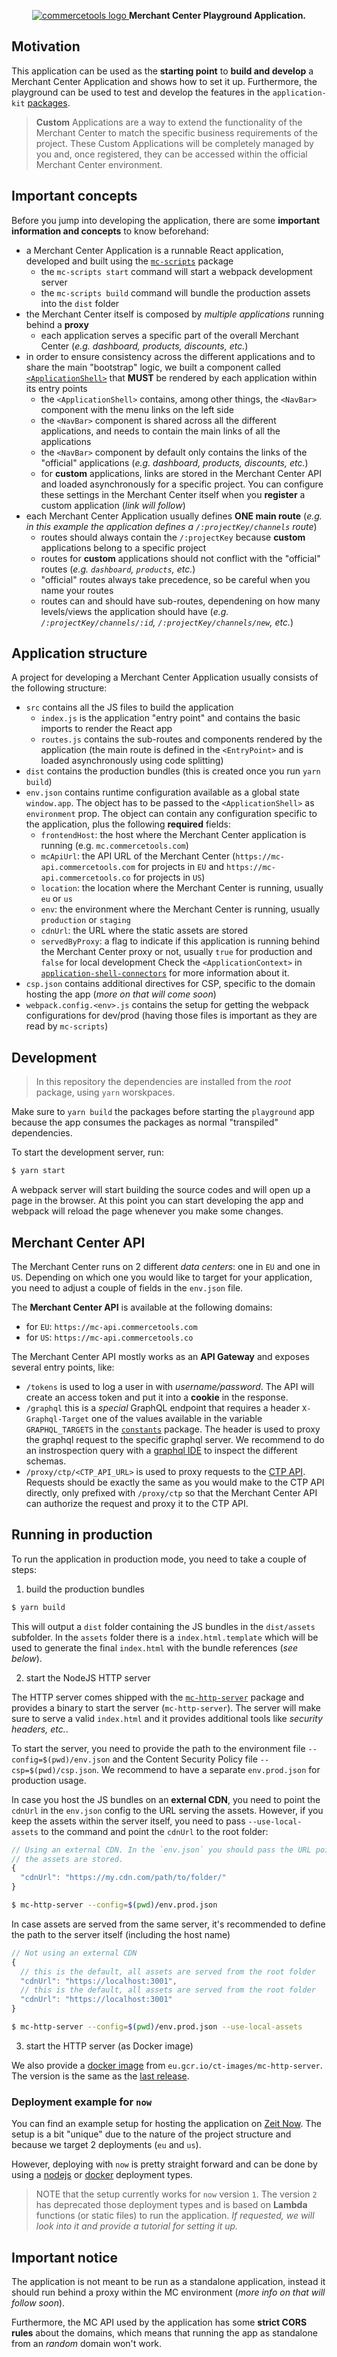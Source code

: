 <p align="center">
  <a href="https://commercetools.com/">
    <img alt="commercetools logo" src="http://cdn.rawgit.com/commercetools/press-kit/master/PNG/72DPI/CT%20logo%20chrom%20black%20horizontal%20RGB%2072dpi.png">
  </a>
  <b>Merchant Center Playground Application.</b>
</p>

## Motivation

This application can be used as the **starting point** to **build and develop** a Merchant Center Application and shows how to set it up. Furthermore, the playground can be used to test and develop the features in the `application-kit` [packages](../packages).

> **Custom** Applications are a way to extend the functionality of the Merchant Center to match the specific business requirements of the project. These Custom Applications will be completely managed by you and, once registered, they can be accessed within the official Merchant Center environment.

## Important concepts

Before you jump into developing the application, there are some **important information and concepts** to know beforehand:

- a Merchant Center Application is a runnable React application, developed and built using the [`mc-scripts`](../packages/mc-scripts) package
  - the `mc-scripts start` command will start a webpack development server
  - the `mc-scripts build` command will bundle the production assets into the `dist` folder
- the Merchant Center itself is composed by _multiple applications_ running behind a **proxy**
  - each application serves a specific part of the overall Merchant Center (_e.g. dashboard, products, discounts, etc._)
- in order to ensure consistency across the different applications and to share the main "bootstrap" logic, we built a component called [`<ApplicationShell>`](../packages/application-shell) that **MUST** be rendered by each application within its entry points
  - the `<ApplicationShell>` contains, among other things, the `<NavBar>` component with the menu links on the left side
  - the `<NavBar>` component is shared across all the different applications, and needs to contain the main links of all the applications
  - the `<NavBar>` component by default only contains the links of the "official" applications (_e.g. dashboard, products, discounts, etc._)
  - for **custom** applications, links are stored in the Merchant Center API and loaded asynchronously for a specific project. You can configure these settings in the Merchant Center itself when you **register** a custom application (_link will follow_)
- each Merchant Center Application usually defines **ONE main route** (_e.g. in this example the application defines a `/:projectKey/channels` route_)
  - routes should always contain the `/:projectKey` because **custom** applications belong to a specific project
  - routes for **custom** applications should not conflict with the "official" routes (_e.g. `dashboard`, `products`, etc._)
  - "official" routes always take precedence, so be careful when you name your routes
  - routes can and should have sub-routes, dependening on how many levels/views the application should have (_e.g. `/:projectKey/channels/:id`, `/:projectKey/channels/new`, etc._)

## Application structure

A project for developing a Merchant Center Application usually consists of the following structure:

- `src` contains all the JS files to build the application
  - `index.js` is the application "entry point" and contains the basic imports to render the React app
  - `routes.js` contains the sub-routes and components rendered by the application (the main route is defined in the `<EntryPoint>` and is loaded asynchronously using code splitting)
- `dist` contains the production bundles (this is created once you run `yarn build`)
- `env.json` contains runtime configuration available as a global state `window.app`. The object has to be passed to the `<ApplicationShell>` as `environment` prop. The object can contain any configuration specific to the application, plus the following **required** fields:
  - `frontendHost`: the host where the Merchant Center application is running (e.g. `mc.commercetools.com`)
  - `mcApiUrl`: the API URL of the Merchant Center (`https://mc-api.commercetools.com` for projects in `EU` and `https://mc-api.commercetools.co` for projects in `US`)
  - `location`: the location where the Merchant Center is running, usually `eu` or `us`
  - `env`: the environment where the Merchant Center is running, usually `production` or `staging`
  - `cdnUrl`: the URL where the static assets are stored
  - `servedByProxy`: a flag to indicate if this application is running behind the Merchant Center proxy or not, usually `true` for production and `false` for local development
    Check the `<ApplicationContext>` in [`application-shell-connectors`](../packages/application-shell-connectors) for more information about it.
- `csp.json` contains additional directives for CSP, specific to the domain hosting the app (_more on that will come soon_)
- `webpack.config.<env>.js` contains the setup for getting the webpack configurations for dev/prod (having those files is important as they are read by `mc-scripts`)

## Development

> In this repository the dependencies are installed from the _root_ package, using `yarn` worskpaces.

Make sure to `yarn build` the packages before starting the `playground` app because the app consumes the packages as normal "transpiled" dependencies.

To start the development server, run:

```bash
$ yarn start
```

A webpack server will start building the source codes and will open up a page in the browser. At this point you can start developing the app and webpack will reload the page whenever you make some changes.

## Merchant Center API

The Merchant Center runs on 2 different _data centers_: one in `EU` and one in `US`. Depending on which one you would like to target for your application, you need to adjust a couple of fields in the `env.json` file.

The **Merchant Center API** is available at the following domains:

- for `EU`: `https://mc-api.commercetools.com`
- for `US`: `https://mc-api.commercetools.co`

The Merchant Center API mostly works as an **API Gateway** and exposes several entry points, like:

- `/tokens` is used to log a user in with _username/password_. The API will create an access token and put it into a **cookie** in the response.
- `/graphql` this is a _special_ GraphQL endpoint that requires a header `X-Graphql-Target` one of the values available in the variable `GRAPHQL_TARGETS` in the [`constants`](../packages/constants) package. The header is used to proxy the graphql request to the specific graphql server. We recommend to do an instrospection query with a [graphql IDE](https://github.com/prisma/graphql-playground) to inspect the different schemas.
- `/proxy/ctp/<CTP_API_URL>` is used to proxy requests to the [CTP API](https://docs.commercetools.com/http-api.html). Requests should be exactly the same as you would make to the CTP API directly, only prefixed with `/proxy/ctp` so that the Merchant Center API can authorize the request and proxy it to the CTP API.

## Running in production

To run the application in production mode, you need to take a couple of steps:

1.  build the production bundles

```bash
$ yarn build
```

This will output a `dist` folder containing the JS bundles in the `dist/assets` subfolder. In the `assets` folder there is a `index.html.template` which will be used to generate the final `index.html` with the bundle references (_see below_).

2.  start the NodeJS HTTP server

The HTTP server comes shipped with the [`mc-http-server`](../packages/mc-http-server) package and provides a binary to start the server (`mc-http-server`). The server will make sure to serve a valid `index.html` and it provides additional tools like _security headers, etc._.

To start the server, you need to provide the path to the environment file `--config=$(pwd)/env.json` and the Content Security Policy file `--csp=$(pwd)/csp.json`. We recommend to have a separate `env.prod.json` for production usage.

In case you host the JS bundles on an **external CDN**, you need to point the `cdnUrl` in the `env.json` config to the URL serving the assets. However, if you keep the assets within the server itself, you need to pass `--use-local-assets` to the command and point the `cdnUrl` to the root folder:

```js
// Using an external CDN. In the `env.json` you should pass the URL pointing to the folder where
// the assets are stored.
{
  "cdnUrl": "https://my.cdn.com/path/to/folder/"
}
```

```bash
$ mc-http-server --config=$(pwd)/env.prod.json
```

In case assets are served from the same server, it's recommended to define the path to the server itself (including the host name)

```js
// Not using an external CDN
{
  // this is the default, all assets are served from the root folder
  "cdnUrl": "https://localhost:3001",
  // this is the default, all assets are served from the root folder
  "cdnUrl": "https://localhost:3001"
}
```

```bash
$ mc-http-server --config=$(pwd)/env.prod.json --use-local-assets
```

3.  start the HTTP server (as Docker image)

We also provide a [docker image](../packages/mc-http-server/Dockerfile) from `eu.gcr.io/ct-images/mc-http-server`. The version is the same as the [last release](https://github.com/commercetools/merchant-center-application-kit/releases).

### Deployment example for `now`

You can find an example setup for hosting the application on [Zeit Now](https://zeit.co/).
The setup is a bit "unique" due to the nature of the project structure and because we target 2 deployments (`eu` and `us`).

However, deploying with `now` is pretty straight forward and can be done by using a [nodejs](https://zeit.co/docs/v1/deployment-types/node) or [docker](https://zeit.co/docs/v1/deployment-types/docker) deployment types.

> NOTE that the setup currently works for `now` version `1`. The version `2` has deprecated those deployment types and is based on **Lambda** functions (or static files) to run the application. _If requested, we will look into it and provide a tutorial for setting it up._

## Important notice

The application is not meant to be run as a standalone application, instead it should run behind a proxy within the MC environment (_more info on that will follow soon_).

Furthermore, the MC API used by the application has some **strict CORS rules** about the domains, which means that running the app as standalone from an _random_ domain won't work.

